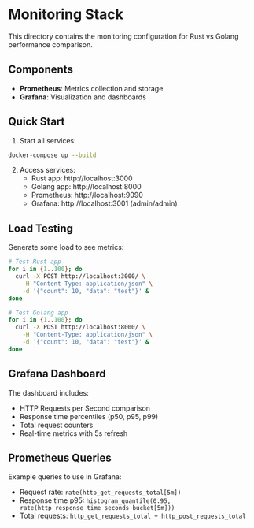 # Monitoring Stack

This directory contains the monitoring configuration for Rust vs Golang performance comparison.

## Components

- **Prometheus**: Metrics collection and storage
- **Grafana**: Visualization and dashboards

## Quick Start

1. Start all services:
```bash
docker-compose up --build
```

2. Access services:
   - Rust app: http://localhost:3000
   - Golang app: http://localhost:8000
   - Prometheus: http://localhost:9090
   - Grafana: http://localhost:3001 (admin/admin)

## Load Testing

Generate some load to see metrics:

```bash
# Test Rust app
for i in {1..100}; do
  curl -X POST http://localhost:3000/ \
    -H "Content-Type: application/json" \
    -d '{"count": 10, "data": "test"}' &
done

# Test Golang app
for i in {1..100}; do
  curl -X POST http://localhost:8000/ \
    -H "Content-Type: application/json" \
    -d '{"count": 10, "data": "test"}' &
done
```

## Grafana Dashboard

The dashboard includes:
- HTTP Requests per Second comparison
- Response time percentiles (p50, p95, p99)
- Total request counters
- Real-time metrics with 5s refresh

## Prometheus Queries

Example queries to use in Grafana:
- Request rate: `rate(http_get_requests_total[5m])`
- Response time p95: `histogram_quantile(0.95, rate(http_response_time_seconds_bucket[5m]))`
- Total requests: `http_get_requests_total + http_post_requests_total`